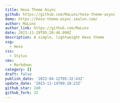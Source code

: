 ```yaml
---
title: Hexo Theme Async
github: https://github.com/MaLuns/hexo-theme-async
demo: https://hexo-theme-async.imalun.com/
author: MaLuns
author_link: https://github.com/MaLuns
date: 2023-11-29T05:20:48.090Z
description: A simple, lightweight Hexo theme
ssg:
  - Hexo
css:
  - Stylus
cms:
  - Markdown
category: []
draft: false
publish_date: '2022-04-12T05:32:43Z'
update_date: '2023-11-14T09:10:23Z'
github_star: 240
github_fork: 32
---
```

